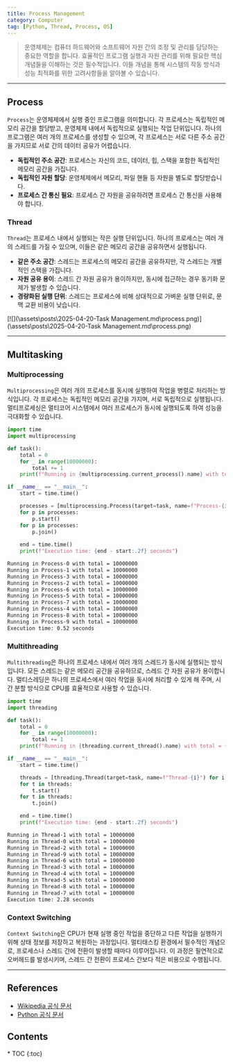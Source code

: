 ```yaml
---
title: Process Management
category: Computer
tag: [Python, Thread, Process, OS]
---
```


> 운영체제는 컴퓨터 하드웨어와 소프트웨어 자원 간의 조정 및 관리를 담당하는 중요한 역할을 합니다. 효율적인 프로그램 실행과 자원 관리를 위해 필요한 핵심 개념들을 이해하는 것은 필수적입니다. 이들 개념을 통해 시스템의 작동 방식과 성능 최적화를 위한 고려사항들을 알아볼 수 있습니다.

---

## Process
`Process`는 운영체제에서 실행 중인 프로그램을 의미합니다. 각 프로세스는 독립적인 메모리 공간을 할당받고, 운영체제 내에서 독립적으로 실행되는 작업 단위입니다. 하나의 프로그램은 여러 개의 프로세스를 생성할 수 있으며, 각 프로세스는 서로 다른 주소 공간을 가지므로 서로 간의 데이터 공유가 어렵습니다.

- **독립적인 주소 공간**: 프로세스는 자신의 코드, 데이터, 힙, 스택을 포함한 독립적인 메모리 공간을 가집니다.
- **독립적인 자원 할당**: 운영체제에서 메모리, 파일 핸들 등 자원을 별도로 할당받습니다.
- **프로세스 간 통신 필요**: 프로세스 간 자원을 공유하려면 프로세스 간 통신을 사용해야 합니다.

### Thread
`Thread`는 프로세스 내에서 실행되는 작은 실행 단위입니다. 하나의 프로세스는 여러 개의 스레드를 가질 수 있으며, 이들은 같은 메모리 공간을 공유하면서 실행됩니다.

- **같은 주소 공간**: 스레드는 프로세스의 메모리 공간을 공유하지만, 각 스레드는 개별적인 스택을 가집니다.
- **자원 공유 용이**: 스레드 간 자원 공유가 용이하지만, 동시에 접근하는 경우 동기화 문제가 발생할 수 있습니다.
- **경량화된 실행 단위**: 스레드는 프로세스에 비해 상대적으로 가벼운 실행 단위로, 문맥 교환 비용이 낮습니다.

[![](\assets\posts\2025-04-20-Task Management.md\process.png)](\assets\posts\2025-04-20-Task Management.md\process.png)

---

## Multitasking

### Multiprocessing
`Multiprocessing`은 여러 개의 프로세스를 동시에 실행하여 작업을 병렬로 처리하는 방식입니다. 각 프로세스는 독립적인 메모리 공간을 가지며, 서로 독립적으로 실행됩니다. 멀티프로세싱은 멀티코어 시스템에서 여러 프로세스가 동시에 실행되도록 하여 성능을 극대화할 수 있습니다.

```python
import time
import multiprocessing

def task():
    total = 0
    for _ in range(10000000):
        total += 1
    print(f"Running in {multiprocessing.current_process().name} with total = {total}")

if __name__ == "__main__":
    start = time.time()

    processes = [multiprocessing.Process(target=task, name=f"Process-{i}") for i in range(10)]
    for p in processes:
        p.start()
    for p in processes:
        p.join()
        
    end = time.time()
    print(f"Execution time: {end - start:.2f} seconds")
```

```bash
Running in Process-0 with total = 10000000
Running in Process-1 with total = 10000000
Running in Process-3 with total = 10000000
Running in Process-2 with total = 10000000
Running in Process-6 with total = 10000000
Running in Process-5 with total = 10000000
Running in Process-7 with total = 10000000
Running in Process-4 with total = 10000000
Running in Process-8 with total = 10000000
Running in Process-9 with total = 10000000
Execution time: 0.52 seconds
```

### Multithreading
`Multithreading`은 하나의 프로세스 내에서 여러 개의 스레드가 동시에 실행되는 방식입니다. 모든 스레드는 같은 메모리 공간을 공유하므로, 스레드 간 자원 공유가 용이합니다. 멀티스레딩은 하나의 프로세스에서 여러 작업을 동시에 처리할 수 있게 해 주며, 시간 분할 방식으로 CPU를 효율적으로 사용할 수 있습니다.

```python
import time
import threading

def task():
    total = 0
    for _ in range(10000000):
        total += 1
    print(f"Running in {threading.current_thread().name} with total = {total}")

if __name__ == "__main__":
    start = time.time()

    threads = [threading.Thread(target=task, name=f"Thread-{i}") for i in range(10)]
    for t in threads:
        t.start()
    for t in threads:
        t.join()

    end = time.time()
    print(f"Execution time: {end - start:.2f} seconds")
```

```bash
Running in Thread-1 with total = 10000000
Running in Thread-0 with total = 10000000
Running in Thread-2 with total = 10000000
Running in Thread-9 with total = 10000000
Running in Thread-6 with total = 10000000
Running in Thread-3 with total = 10000000
Running in Thread-4 with total = 10000000
Running in Thread-5 with total = 10000000
Running in Thread-8 with total = 10000000
Running in Thread-7 with total = 10000000
Execution time: 2.28 seconds
```

### Context Switching
`Context Switching`은 CPU가 현재 실행 중인 작업을 중단하고 다른 작업을 실행하기 위해 상태 정보를 저장하고 복원하는 과정입니다. 멀티태스킹 환경에서 필수적인 개념으로, 프로세스나 스레드 간에 전환이 발생할 때마다 이루어집니다. 이 과정은 필연적으로 오버헤드를 발생시키며, 스레드 간 전환이 프로세스 간보다 적은 비용으로 수행됩니다.

---

## References
- [Wikipedia 공식 문서](https://wikipedia.org/wiki/)
- [Python 공식 문서](https://docs.python.org/3/)

<nav class="post-toc" markdown="1">
  <h2>Contents</h2>
* TOC
{:toc}
</nav>
